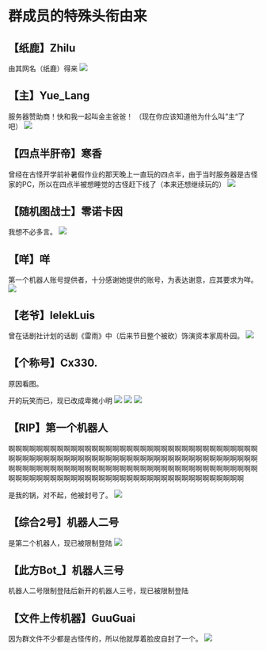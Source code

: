 # 群成员的特殊头衔由来
## 【纸鹿】Zhilu
由其网名（纸鹿）得来
![](https://saas.bk-cdn.com/t/1b99443a-1ac2-4abd-a88b-4a10c4ee0a71/u/f424dd35-14ae-487d-b8f2-d6efded36c46/1655042384847/Screenshot_20220612215800.jpg)

## 【主】Yue_Lang
服务器赞助商！快和我一起叫金主爸爸！
（现在你应该知道他为什么叫”主“了吧）
![](https://saas.bk-cdn.com/t/1b99443a-1ac2-4abd-a88b-4a10c4ee0a71/u/f424dd35-14ae-487d-b8f2-d6efded36c46/1655042719573/Screenshot_20220612214733.jpg)

## 【四点半肝帝】寒香
曾经在古怪开学前补暑假作业的那天晚上一直玩的四点半，由于当时服务器是古怪家的PC，所以在四点半被想睡觉的古怪赶下线了（本来还想继续玩的）
![](https://saas.bk-cdn.com/t/1b99443a-1ac2-4abd-a88b-4a10c4ee0a71/u/f424dd35-14ae-487d-b8f2-d6efded36c46/1655042885102/Screenshot_20220612215348.jpg)

## 【随机图战士】零诺卡因
我想不必多言。
![](https://saas.bk-cdn.com/t/1b99443a-1ac2-4abd-a88b-4a10c4ee0a71/u/f424dd35-14ae-487d-b8f2-d6efded36c46/1655043183498/Screenshot_20220612214808.jpg)

## 【咩】咩
第一个机器人账号提供者，十分感谢她提供的账号，为表达谢意，应其要求为咩。
![](https://saas.bk-cdn.com/t/1b99443a-1ac2-4abd-a88b-4a10c4ee0a71/u/f424dd35-14ae-487d-b8f2-d6efded36c46/1655043261914/Screenshot_20220612215715.jpg)

## 【老爷】lelekLuis
曾在话剧社计划的话剧《雷雨》中（后来节目整个被砍）饰演资本家周朴园。
![](https://saas.bk-cdn.com/t/1b99443a-1ac2-4abd-a88b-4a10c4ee0a71/u/f424dd35-14ae-487d-b8f2-d6efded36c46/1655043419151/Screenshot_20220612215213.jpg)

## 【个称号】Cx330.
原因看图。

开的玩笑而已，现已改成卑微小明
![](https://saas.bk-cdn.com/t/1b99443a-1ac2-4abd-a88b-4a10c4ee0a71/u/f424dd35-14ae-487d-b8f2-d6efded36c46/1655043835223/Screenshot_20220612215455.jpg)
![](https://saas.bk-cdn.com/t/1b99443a-1ac2-4abd-a88b-4a10c4ee0a71/u/f424dd35-14ae-487d-b8f2-d6efded36c46/1655043872782/Screenshot_20220612214929.jpg)
![](https://saas.bk-cdn.com/t/1b99443a-1ac2-4abd-a88b-4a10c4ee0a71/u/f424dd35-14ae-487d-b8f2-d6efded36c46/1655043881221/Screenshot_20220612214854.jpg)

## 【RIP】第一个机器人
啊啊啊啊啊啊啊啊啊啊啊啊啊啊啊啊啊啊啊啊啊啊啊啊啊啊啊啊啊啊啊啊啊啊啊啊啊啊啊啊啊啊啊啊啊啊啊啊啊啊啊啊啊啊啊啊啊啊啊啊啊啊啊啊啊啊啊啊啊啊啊啊啊啊啊啊啊啊啊啊啊啊啊啊啊啊啊啊啊啊啊啊啊啊啊啊啊啊啊啊啊啊啊啊啊啊啊啊啊啊啊啊啊啊啊啊啊啊啊啊啊啊啊啊啊啊啊啊啊啊啊啊啊啊啊啊啊啊啊啊啊啊

是我的锅，对不起，他被封号了。
![](https://saas.bk-cdn.com/t/1b99443a-1ac2-4abd-a88b-4a10c4ee0a71/u/f424dd35-14ae-487d-b8f2-d6efded36c46/1655043727988/Screenshot_20220612222114.jpg)

## 【综合2号】机器人二号
是第二个机器人，现已被限制登陆
![](https://saas.bk-cdn.com/t/1b99443a-1ac2-4abd-a88b-4a10c4ee0a71/u/f424dd35-14ae-487d-b8f2-d6efded36c46/1655043941177/Screenshot_20220612215438.jpg)

## 【此方Bot_】机器人三号
机器人二号限制登陆后新开的机器人三号，现已被限制登陆

## 【文件上传机器】GuuGuai
因为群文件不少都是古怪传的，所以他就厚着脸皮自封了一个。
![](https://saas.bk-cdn.com/t/1b99443a-1ac2-4abd-a88b-4a10c4ee0a71/u/f424dd35-14ae-487d-b8f2-d6efded36c46/1655043991846/Screenshot_20220612214714.jpg)


